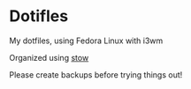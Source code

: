 # Dotifles
My dotfiles, using Fedora Linux with i3wm

Organized using [stow](http://brandon.invergo.net/news/2012-05-26-using-gnu-stow-to-manage-your-dotfiles.html)

Please create backups before trying things out!



